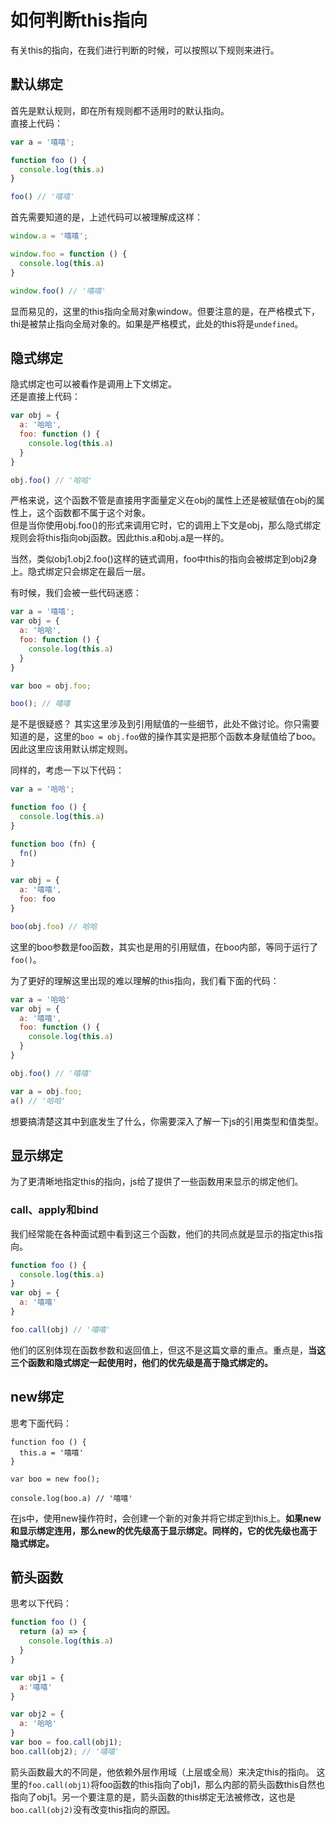 # 如何判断this指向

有关this的指向，在我们进行判断的时候，可以按照以下规则来进行。
## 默认绑定
首先是默认规则，即在所有规则都不适用时的默认指向。  
直接上代码：
```javascript
var a = '嘻嘻';

function foo () {
  console.log(this.a)
}

foo() // '嘻嘻'
```
首先需要知道的是，上述代码可以被理解成这样：
```javascript
window.a = '嘻嘻';

window.foo = function () {
  console.log(this.a)
}

window.foo() // '嘻嘻'
```

显而易见的，这里的this指向全局对象window。但要注意的是，在严格模式下，thi是被禁止指向全局对象的。如果是严格模式，此处的this将是`undefined`。

## 隐式绑定
隐式绑定也可以被看作是调用上下文绑定。  
还是直接上代码：
```javascript
var obj = {
  a: '哈哈',
  foo: function () {
    console.log(this.a)
  }
}

obj.foo() // '哈哈'
```
严格来说，这个函数不管是直接用字面量定义在obj的属性上还是被赋值在obj的属性上，这个函数都不属于这个对象。  
但是当你使用obj.foo()的形式来调用它时，它的调用上下文是obj，那么隐式绑定规则会将this指向obj函数。因此this.a和obj.a是一样的。

当然，类似obj1.obj2.foo()这样的链式调用，foo中this的指向会被绑定到obj2身上。隐式绑定只会绑定在最后一层。

有时候，我们会被一些代码迷惑：
```javascript
var a = '嘻嘻';
var obj = {
  a: '哈哈',
  foo: function () {
    console.log(this.a)
  }
}

var boo = obj.foo;

boo(); // 嘻嘻
```
是不是很疑惑？
其实这里涉及到引用赋值的一些细节，此处不做讨论。你只需要知道的是，这里的`boo = obj.foo`做的操作其实是把那个函数本身赋值给了boo。因此这里应该用默认绑定规则。

同样的，考虑一下以下代码：
```javascript
var a = '哈哈';

function foo () {
  console.log(this.a)
}

function boo (fn) {
  fn()
}

var obj = {
  a: '嘻嘻',
  foo: foo
}

boo(obj.foo) // 哈哈
```
这里的boo参数是foo函数，其实也是用的引用赋值，在boo内部，等同于运行了`foo()`。

为了更好的理解这里出现的难以理解的this指向，我们看下面的代码：
```javascript
var a = '哈哈'
var obj = {
  a: '嘻嘻',
  foo: function () {
    console.log(this.a)
  }
}

obj.foo() // '嘻嘻'

var a = obj.foo;
a() // '哈哈'
```
想要搞清楚这其中到底发生了什么，你需要深入了解一下js的引用类型和值类型。

## 显示绑定
为了更清晰地指定this的指向，js给了提供了一些函数用来显示的绑定他们。
### call、apply和bind
我们经常能在各种面试题中看到这三个函数，他们的共同点就是显示的指定this指向。

```javascript
function foo () {
  console.log(this.a)
}
var obj = {
  a: '嘻嘻'
}

foo.call(obj) // '嘻嘻'
```
他们的区别体现在函数参数和返回值上，但这不是这篇文章的重点。重点是，**当这三个函数和隐式绑定一起使用时，他们的优先级是高于隐式绑定的。**

## new绑定
思考下面代码：
```
function foo () {
  this.a = '嘻嘻'
}

var boo = new foo();

console.log(boo.a) // '嘻嘻'
```
在js中，使用new操作符时，会创建一个新的对象并将它绑定到this上。**如果new和显示绑定连用，那么new的优先级高于显示绑定。同样的，它的优先级也高于隐式绑定。**

## 箭头函数
思考以下代码：
```javascript
function foo () {
  return (a) => {
    console.log(this.a)
  }
}

var obj1 = {
  a:'嘻嘻'
}

var obj2 = {
  a: '哈哈'
}
var boo = foo.call(obj1);
boo.call(obj2); // '嘻嘻'
```
箭头函数最大的不同是，他依赖外层作用域（上层或全局）来决定this的指向。
这里的`foo.call(obj1)`将foo函数的this指向了obj1，那么内部的箭头函数this自然也指向了obj1。另一个要注意的是，箭头函数的this绑定无法被修改，这也是`boo.call(obj2)`没有改变this指向的原因。